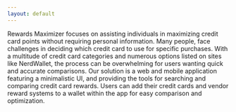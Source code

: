```yaml
---
layout: default
---
```


Rewards Maximizer focuses on assisting individuals in maximizing credit card points without requiring personal information. Many people, face challenges in deciding which credit card to use for specific purchases. With a multitude of credit card categories and numerous options listed on sites like NerdWallet, the process can be overwhelming for users wanting quick and accurate comparisons. Our solution is a web and mobile application featuring a minimalistic UI, and providing the tools for searching and comparing credit card rewards. Users can add their credit cards and vendor reward systems to a wallet within the app for easy comparison and optimization.
